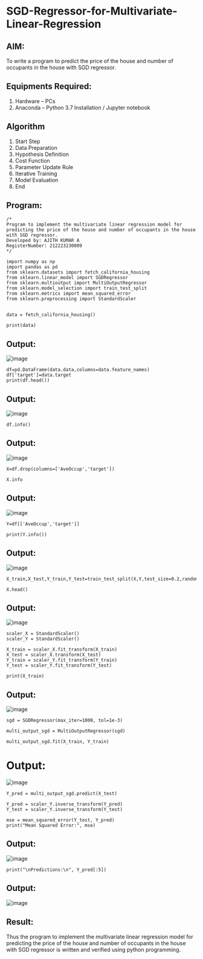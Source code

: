 # SGD-Regressor-for-Multivariate-Linear-Regression

## AIM:
To write a program to predict the price of the house and number of occupants in the house with SGD regressor.

## Equipments Required:
1. Hardware – PCs
2. Anaconda – Python 3.7 Installation / Jupyter notebook

## Algorithm
1. Start Step
2. Data Preparation 
3. Hypothesis Definition
4. Cost Function
5. Parameter Update Rule
6. Iterative Training
7. Model Evaluation
8. End

## Program:
```
/*
Program to implement the multivariate linear regression model for predicting the price of the house and number of occupants in the house with SGD regressor.
Developed by: AJITH KUMAR A
RegisterNumber: 212223230009
*/

```
```
import numpy as np
import pandas as pd
from sklearn.datasets import fetch_california_housing
from sklearn.linear_model import SGDRegressor
from sklearn.multioutput import MultiOutputRegressor
from sklearn.model_selection import train_test_split
from sklearn.metrics import mean_squared_error
from sklearn.preprocessing import StandardScaler


```
```
data = fetch_california_housing()
```
```
print(data)
```
## Output:
![image](https://github.com/user-attachments/assets/91d870d3-c4ce-4b1d-bcd4-4ea4002982bb)
```
df=pd.DataFrame(data.data,columns=data.feature_names)
df['target']=data.target
print(df.head())
```
## Output:
![image](https://github.com/user-attachments/assets/e6ed3499-aacf-41e9-890b-b8805331929f)
```
df.info()

```
## Output:
![image](https://github.com/user-attachments/assets/109efd14-480b-4d57-8e5d-6719da4821db)
```
X=df.drop(columns=['AveOccup','target'])

```
```
X.info

```
## Output:
![image](https://github.com/user-attachments/assets/d40daf0b-9173-4aae-bd07-0c5b54228d99)
```
Y=df[['AveOccup','target']]
```
```
print(Y.info())
```
## Output:
![image](https://github.com/user-attachments/assets/dc1363db-1857-4710-9156-877e20ddac12)
```
X_train,X_test,Y_train,Y_test=train_test_split(X,Y,test_size=0.2,random_state=1)
```
```
X.head()
```
## Output:
![image](https://github.com/user-attachments/assets/ea2ea688-0ecc-4875-a9da-ee3541ad4d12)
```
scaler_X = StandardScaler()
scaler_Y = StandardScaler()

X_train = scaler_X.fit_transform(X_train)
X_test = scaler_X.transform(X_test)
Y_train = scaler_Y.fit_transform(Y_train)
Y_test = scaler_Y.fit_transform(Y_test)
```
```
print(X_train)
```
## Output:
![image](https://github.com/user-attachments/assets/d2d8213c-aebd-4329-a375-7dc898949895)
```
sgd = SGDRegressor(max_iter=1000, tol=1e-3)
```
```
multi_output_sgd = MultiOutputRegressor(sgd)

```
```
multi_output_sgd.fit(X_train, Y_train)
```
# Output:
![image](https://github.com/user-attachments/assets/9f973489-65cd-4e32-8f78-53ad9d107f5f)

```
Y_pred = multi_output_sgd.predict(X_test)
```
```
Y_pred = scaler_Y.inverse_transform(Y_pred)
Y_test = scaler_Y.inverse_transform(Y_test)
```
```
mse = mean_squared_error(Y_test, Y_pred)
print("Mean Squared Error:", mse)
```
## Output:
![image](https://github.com/user-attachments/assets/7fe7ab85-ea54-462b-9cff-2fde37e432f7)
```
print("\nPredictions:\n", Y_pred[:5])
```
## Output:
![image](https://github.com/user-attachments/assets/ea4f0bd2-91cb-40fe-b4ee-5d1a69f9a2af)

## Result:
Thus the program to implement the multivariate linear regression model for predicting the price of the house and number of occupants in the house with SGD regressor is written and verified using python programming.
